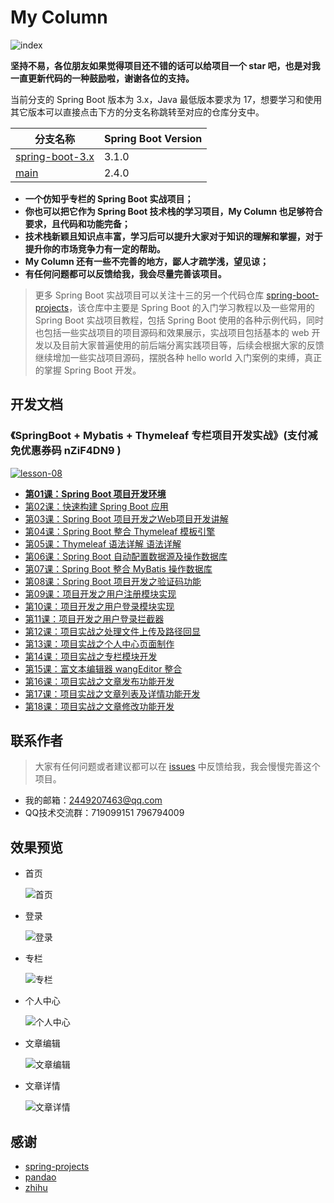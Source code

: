 # My Column

![index](static-files/首页.png)

**坚持不易，各位朋友如果觉得项目还不错的话可以给项目一个 star 吧，也是对我一直更新代码的一种鼓励啦，谢谢各位的支持。**

当前分支的 Spring Boot 版本为 3.x，Java 最低版本要求为 17，想要学习和使用其它版本可以直接点击下方的分支名称跳转至对应的仓库分支中。

| 分支名称                                                    | Spring Boot Version |
| ------------------------------------------------------------ | ------------------- |
| [spring-boot-3.x](https://github.com/ZHENFENG13/My-Column/tree/spring-boot-3.x) | 3.1.0       |
| [main](https://github.com/ZHENFENG13/My-Column)            | 2.4.0               |

- **一个仿知乎专栏的 Spring Boot 实战项目；**
- **你也可以把它作为 Spring Boot 技术栈的学习项目，My Column 也足够符合要求，且代码和功能完备；**
- **技术栈新颖且知识点丰富，学习后可以提升大家对于知识的理解和掌握，对于提升你的市场竞争力有一定的帮助。**
- **My Column 还有一些不完善的地方，鄙人才疏学浅，望见谅；**
- **有任何问题都可以反馈给我，我会尽量完善该项目。**

> 更多 Spring Boot 实战项目可以关注十三的另一个代码仓库 [spring-boot-projects](https://github.com/ZHENFENG13/spring-boot-projects)，该仓库中主要是 Spring Boot 的入门学习教程以及一些常用的 Spring Boot 实战项目教程，包括 Spring Boot 使用的各种示例代码，同时也包括一些实战项目的项目源码和效果展示，实战项目包括基本的 web 开发以及目前大家普遍使用的前后端分离实践项目等，后续会根据大家的反馈继续增加一些实战项目源码，摆脱各种 hello world 入门案例的束缚，真正的掌握 Spring Boot 开发。

## 开发文档

### 《SpringBoot + Mybatis + Thymeleaf 专栏项目开发实战》(支付减免优惠券码 nZiF4DN9 )

[![lesson-08](https://newbee-mall.oss-cn-beijing.aliyuncs.com/poster/store/lesson-08.png)](https://www.shiyanlou.com/courses/3228)

- [**第01课：Spring Boot 项目开发环境**](https://www.shiyanlou.com/courses/3228)
- [第02课：快速构建 Spring Boot 应用](https://www.shiyanlou.com/courses/3228)
- [第03课：Spring Boot 项目开发之Web项目开发讲解](https://www.shiyanlou.com/courses/3228)
- [第04课：Spring Boot 整合 Thymeleaf 模板引擎](https://www.shiyanlou.com/courses/3228)
- [第05课：Thymeleaf 语法详解 语法详解](https://www.shiyanlou.com/courses/3228)
- [第06课：Spring Boot 自动配置数据源及操作数据库](https://www.shiyanlou.com/courses/3228)
- [第07课：Spring Boot 整合 MyBatis 操作数据库](https://www.shiyanlou.com/courses/3228)
- [第08课：Spring Boot 项目开发之验证码功能](https://www.shiyanlou.com/courses/3228)
- [第09课：项目开发之用户注册模块实现](https://www.shiyanlou.com/courses/3228)
- [第10课：项目开发之用户登录模块实现](https://www.shiyanlou.com/courses/3228)
- [第11课：项目开发之用户登录拦截器](https://www.shiyanlou.com/courses/3228)
- [第12课：项目实战之处理文件上传及路径回显](https://www.shiyanlou.com/courses/3228)
- [第13课：项目实战之个人中心页面制作](https://www.shiyanlou.com/courses/3228)
- [第14课：项目实战之专栏模块开发](https://www.shiyanlou.com/courses/3228)
- [第15课：富文本编辑器 wangEditor 整合](https://www.shiyanlou.com/courses/3228)
- [第16课：项目实战之文章发布功能开发](https://www.shiyanlou.com/courses/3228)
- [第17课：项目实战之文章列表及详情功能开发](https://www.shiyanlou.com/courses/3228)
- [第18课：项目实战之文章修改功能开发](https://www.shiyanlou.com/courses/3228)

## 联系作者

> 大家有任何问题或者建议都可以在 [issues](https://github.com/ZHENFENG13/My-Column/issues) 中反馈给我，我会慢慢完善这个项目。

- 我的邮箱：2449207463@qq.com
- QQ技术交流群：719099151 796794009

## 效果预览

- 首页

  ![首页](static-files/首页.png)

- 登录

  ![登录](static-files/登录.png)

- 专栏

  ![专栏](static-files/专栏页面.png)
  
- 个人中心

  ![个人中心](static-files/个人中心.png)

- 文章编辑

  ![文章编辑](static-files/文章编辑2.png)

- 文章详情

  ![文章详情](static-files/文章详情.png)

## 感谢

- [spring-projects](https://github.com/spring-projects/spring-boot)
- [pandao](https://github.com/pandao/editor.md)
- [zhihu](https://www.zhihu.com/)
